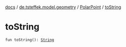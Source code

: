[docs](../../index.md) / [de.tsteffek.model.geometry](../index.md) / [PolarPoint](index.md) / [toString](./to-string.md)

# toString

`fun toString(): `[`String`](https://kotlinlang.org/api/latest/jvm/stdlib/kotlin/-string/index.html)